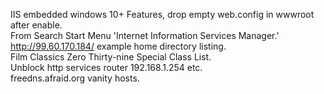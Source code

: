 IIS embedded windows 10+ Features, drop empty web.config in wwwroot after enable.                  
From Search Start Menu 'Internet Information Services Manager.'                         
http://99.60.170.184/ example home directory listing.                                  
Film Classics Zero Thirty-nine Special Class List.                                      
Unblock http services router 192.168.1.254 etc.                                         
freedns.afraid.org vanity hosts.
